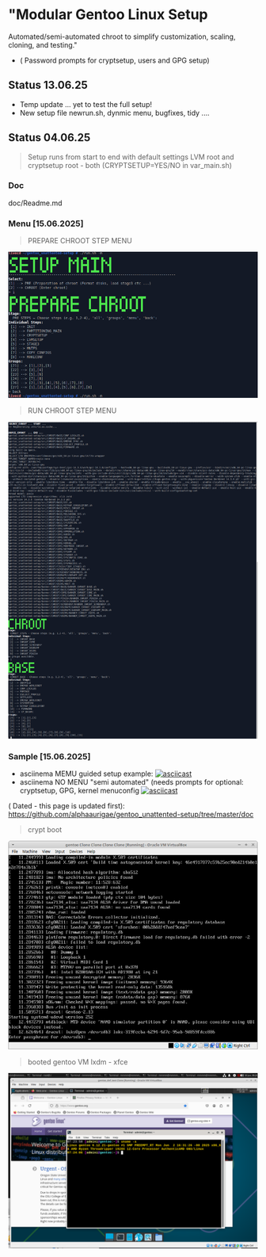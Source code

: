 # "Modular Gentoo Linux Setup
Automated/semi-automated chroot to simplify customization, scaling, cloning, and testing."
- ( Password prompts for cryptsetup, users and GPG setup)

## Status 13.06.25

- Temp update ... yet to test the full setup!
- New setup file newrun.sh, dynmic menu, bugfixes, tidy .... 

## Status 04.06.25

> Setup runs from start to end with default settings LVM root and cryptsetup root - both (CRYPTSETUP=YES/NO in var_main.sh)


### Doc
doc/Readme.md

### Menu [15.06.2025]
> <p>PREPARE CHROOT STEP MENU</p>
![<p>booted...</p> ](img/screenshots/console_menu/Screenshot_2025-06-15_05-15-14.png)
> <p>RUN CHROOT STEP MENU</p>
![<p>booted...</p> ](img/screenshots/console_menu/Screenshot_2025-06-15_05-16-08.png)


### Sample [15.06.2025]
- asciinema MEMU guided setup example:
[![asciicast](https://asciinema.org/a/WBev3RCx6eeCV8hl1RjPp3JEr.svg)](https://asciinema.org/a/WBev3RCx6eeCV8hl1RjPp3JEr)
- asciinema NO MENU "semi automated" (needs prompts for optional: cryptsetup, GPG, kernel menuconfig
[![asciicast](https://asciinema.org/a/GPtccrnJy1a8vpCL7ULNqLlMm.svg)](https://asciinema.org/a/GPtccrnJy1a8vpCL7ULNqLlMm)



( Dated - this page is updated first): https://github.com/alphaaurigae/gentoo_unattented-setup/tree/master/doc
> <p>crypt boot</p>
![<p>booted...</p> ](img/screenshots/virtual_machine/virtualbox/Screenshot_2023-06-09_14-38-39.png)
> <p>booted gentoo VM lxdm - xfce</p>
![<p>booted...</p> ](img/screenshots/virtual_machine/virtualbox/Screenshot_2025-06-03_09-25-38.png)


